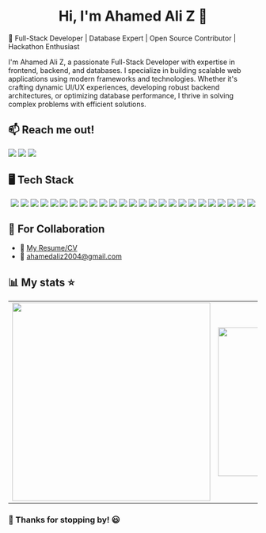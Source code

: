 <h1 align="center">Hi, I'm Ahamed Ali Z 👋</h1>

🚀 Full-Stack Developer | Database Expert | Open Source Contributor | Hackathon Enthusiast

I'm Ahamed Ali Z, a passionate Full-Stack Developer with expertise in frontend, backend, and databases. I specialize in building scalable web applications using modern frameworks and technologies. Whether it's crafting dynamic UI/UX experiences, developing robust backend architectures, or optimizing database performance, I thrive in solving complex problems with efficient solutions.

## 📫 Reach me out!
<p align="left">
  <a href="https://github.com/ahamed-ali-git"><img src="https://img.shields.io/badge/-GitHub-181717?style=for-the-badge&logo=GitHub&logoColor=white"></a>
  <a href="mailto:ahamedaliz2004@gmail.com"><img src="https://img.shields.io/badge/-Email-D14836?style=for-the-badge&logo=gmail&logoColor=white"></a>
  <a href="https://www.linkedin.com/in/ahamed-ali-z-573257259/"><img src="https://img.shields.io/badge/-LinkedIn-0077B5?style=for-the-badge&logo=linkedin&logoColor=white"></a>
</p>

## 🖥️ Tech Stack

<p align="center">
  <img src="https://img.shields.io/badge/-Node.js-339933?style=for-the-badge&logo=node.js&logoColor=white">
  <img src="https://img.shields.io/badge/-CSS3-1572B6?style=for-the-badge&logo=css3&logoColor=white">
  <img src="https://img.shields.io/badge/-JavaScript-F7DF1E?style=for-the-badge&logo=javascript&logoColor=black">
  <img src="https://img.shields.io/badge/-HTML5-E34F26?style=for-the-badge&logo=html5&logoColor=white">
  <img src="https://img.shields.io/badge/-GraphQL-E10098?style=for-the-badge&logo=graphql&logoColor=white">
  <img src="https://img.shields.io/badge/-React%20Router-CA4245?style=for-the-badge&logo=react-router&logoColor=white">
  <img src="https://img.shields.io/badge/-React-61DAFB?style=for-the-badge&logo=react&logoColor=black">
  <img src="https://img.shields.io/badge/-Python-3776AB?style=for-the-badge&logo=python&logoColor=white">
  <img src="https://img.shields.io/badge/-Solidity-363636?style=for-the-badge&logo=solidity&logoColor=white">
  <img src="https://img.shields.io/badge/-Vercel-000000?style=for-the-badge&logo=vercel&logoColor=white">
  <img src="https://img.shields.io/badge/-ApolloGraphQL-311C87?style=for-the-badge&logo=apollographql&logoColor=white">
  <img src="https://img.shields.io/badge/-Bootstrap-7952B3?style=for-the-badge&logo=bootstrap&logoColor=white">
  <img src="https://img.shields.io/badge/-Chart.js-FF6384?style=for-the-badge&logo=chartdotjs&logoColor=white">
  <img src="https://img.shields.io/badge/-Express.js-000000?style=for-the-badge&logo=express&logoColor=white">
  <img src="https://img.shields.io/badge/-Google%20Auth-4285F4?style=for-the-badge&logo=google&logoColor=white">
  <img src="https://img.shields.io/badge/-BCrypt-00A86B?style=for-the-badge&logo=security&logoColor=white">
  <img src="https://img.shields.io/badge/-JWT-000000?style=for-the-badge&logo=jsonwebtokens&logoColor=white">
  <img src="https://img.shields.io/badge/-Redux-764ABC?style=for-the-badge&logo=redux&logoColor=white">
  <img src="https://img.shields.io/badge/-Socket.io-010101?style=for-the-badge&logo=socketdotio&logoColor=white">
  <img src="https://img.shields.io/badge/-TailwindCSS-06B6D4?style=for-the-badge&logo=tailwindcss&logoColor=white">
  <img src="https://img.shields.io/badge/-Yarn-2C8EBB?style=for-the-badge&logo=yarn&logoColor=white">
  <img src="https://img.shields.io/badge/-MongoDB-47A248?style=for-the-badge&logo=mongodb&logoColor=white">
  <img src="https://img.shields.io/badge/-PostgreSQL-336791?style=for-the-badge&logo=postgresql&logoColor=white">
  <img src="https://img.shields.io/badge/-Supabase-3ECF8E?style=for-the-badge&logo=supabase&logoColor=white">
  <img src="https://img.shields.io/badge/-Notion-000000?style=for-the-badge&logo=notion&logoColor=white">
</p>

## 🏢 For Collaboration
- 📄 [My Resume/CV](https://drive.google.com/file/d/1E2k8QuIMdSxbxVcdA4vRORHCTLX_U_hu/view?usp=sharing)
- 📧 ahamedaliz2004@gmail.com

## 📊 My stats ⭐

<table>
  <tr>
    <td>
      <img src="https://github-readme-stats.vercel.app/api?username=ahamed-ali-git&show_icons=true&theme=aura" width="400"/>
    </td>
    <td>
      <img src="https://github-readme-stats.vercel.app/api/top-langs/?username=ahamed-ali-git&layout=compact&theme=aura" width="300"/>
    </td>
  </tr>
</table>

### 🚀 Thanks for stopping by! 😃

